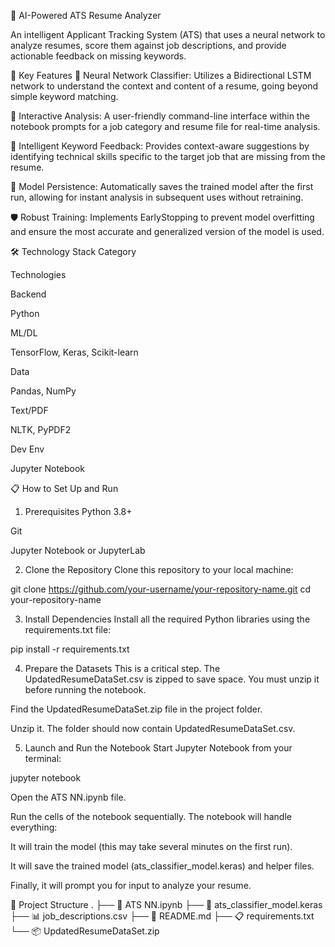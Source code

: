 🧠 AI-Powered ATS Resume Analyzer
<div align="center">

</div>

An intelligent Applicant Tracking System (ATS) that uses a neural network to analyze resumes, score them against job descriptions, and provide actionable feedback on missing keywords.

🚀 Key Features
🧠 Neural Network Classifier: Utilizes a Bidirectional LSTM network to understand the context and content of a resume, going beyond simple keyword matching.

💬 Interactive Analysis: A user-friendly command-line interface within the notebook prompts for a job category and resume file for real-time analysis.

🎯 Intelligent Keyword Feedback: Provides context-aware suggestions by identifying technical skills specific to the target job that are missing from the resume.

💾 Model Persistence: Automatically saves the trained model after the first run, allowing for instant analysis in subsequent uses without retraining.

🛡️ Robust Training: Implements EarlyStopping to prevent model overfitting and ensure the most accurate and generalized version of the model is used.

🛠️ Technology Stack
Category

Technologies

Backend

Python

ML/DL

TensorFlow, Keras, Scikit-learn

Data

Pandas, NumPy

Text/PDF

NLTK, PyPDF2

Dev Env

Jupyter Notebook

📋 How to Set Up and Run
1. Prerequisites
Python 3.8+

Git

Jupyter Notebook or JupyterLab

2. Clone the Repository
Clone this repository to your local machine:

git clone https://github.com/your-username/your-repository-name.git
cd your-repository-name

3. Install Dependencies
Install all the required Python libraries using the requirements.txt file:

pip install -r requirements.txt

4. Prepare the Datasets
This is a critical step. The UpdatedResumeDataSet.csv is zipped to save space. You must unzip it before running the notebook.

Find the UpdatedResumeDataSet.zip file in the project folder.

Unzip it. The folder should now contain UpdatedResumeDataSet.csv.

5. Launch and Run the Notebook
Start Jupyter Notebook from your terminal:

jupyter notebook

Open the ATS NN.ipynb file.

Run the cells of the notebook sequentially. The notebook will handle everything:

It will train the model (this may take several minutes on the first run).

It will save the trained model (ats_classifier_model.keras) and helper files.

Finally, it will prompt you for input to analyze your resume.

📂 Project Structure
.
├── 📄 ATS NN.ipynb
├── 🤖 ats_classifier_model.keras
├── 📊 job_descriptions.csv
├── 📄 README.md
├── 📋 requirements.txt
└── 📦 UpdatedResumeDataSet.zip
